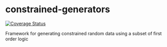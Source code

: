 
# constrained-generators
[![Coverage Status](https://coveralls.io/repos/github/input-output-hk/constrained-generators/badge.svg?branch=master)](https://coveralls.io/github/input-output-hk/constrained-generators?branch=master)

Framework for generating constrained random data using a subset of first order logic
